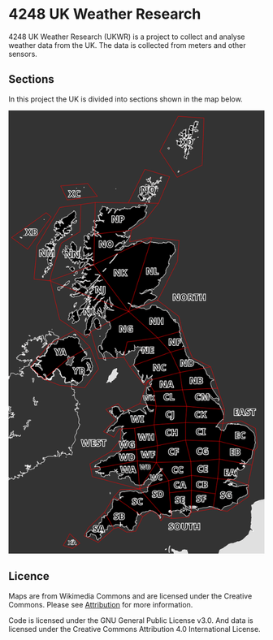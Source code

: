 # 4248 UK Weather Research

4248 UK Weather Research (UKWR) is a project to collect and analyse weather data from the UK. The data is collected from meters and other sensors.

## Sections

In this project the UK is divided into sections shown in the map below. 

![Zones](img/Zones.png)

## Licence

Maps are from Wikimedia Commons and are licensed under the Creative Commons. Please see [Attribution](img/Attribution.md) for more information.

Code is licensed under the GNU General Public License v3.0. And data is licensed under the Creative Commons Attribution 4.0 International License.